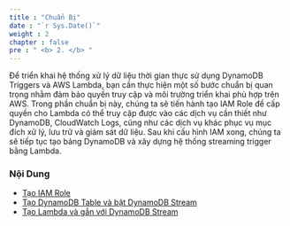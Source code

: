 ```yaml
---
title : "Chuẩn Bị"
date : "`r Sys.Date()`"
weight : 2
chapter : false
pre : " <b> 2. </b> "
---
```

Để triển khai hệ thống xử lý dữ liệu thời gian thực sử dụng DynamoDB Triggers và AWS Lambda, bạn cần thực hiện một số bước chuẩn bị quan trọng nhằm đảm bảo quyền truy cập và môi trường triển khai phù hợp trên AWS. Trong phần chuẩn bị này, chúng ta sẽ tiến hành tạo IAM Role để cấp quyền cho Lambda có thể truy cập được vào các dịch vụ cần thiết như DynamoDB, CloudWatch Logs, cũng như các dịch vụ khác phục vụ mục đích xử lý, lưu trữ và giám sát dữ liệu. Sau khi cấu hình IAM xong, chúng ta sẽ tiếp tục tạo bảng DynamoDB và xây dựng hệ thống streaming trigger bằng Lambda.

### Nội Dung
  - [Tạo IAM Role](2.1-create-iam-role/)
  - [Tạo DynamoDB Table và bật DynamoDB Stream](2.2-create-dynamo/)
  - [Tạo Lambda và gắn với DynamoDB Stream](2.3-create-lambda/)

